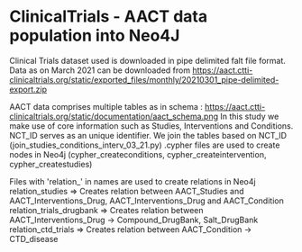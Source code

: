 
# ClinicalTrials - AACT data population into Neo4J

Clinical Trials dataset used is downloaded in pipe delimited falt file format. Data as on March 2021 can be downloaded from https://aact.ctti-clinicaltrials.org/static/exported_files/monthly/20210301_pipe-delimited-export.zip


AACT data comprises multiple tables as in schema : https://aact.ctti-clinicaltrials.org/static/documentation/aact_schema.png
In this study we make use of core information such as Studies, Interventions and Conditions. NCT_ID serves as an unique identifier. 
We join the tables based on NCT_ID (join_studies_conditions_interv_03_21.py)
.cypher files are used to create nodes in Neo4j (cypher_createconditions, cypher_createintervention, cypher_createstudies)

Files with 'relation_' in names are used to create relations in Neo4j
relation_studies => Creates relation between AACT_Studies and AACT_Interventions_Drug, AACT_Interventions_Drug and AACT_Condition
relation_trials_drugbank => Creates relation between AACT_Interventions_Drug -> Compound_DrugBank, Salt_DrugBank
relation_ctd_trials => Creates relation between AACT_Condition -> CTD_disease    


